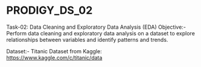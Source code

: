 # PRODIGY_DS_02
Task-02: Data Cleaning and Exploratory Data Analysis (EDA)
Objective:-
Perform data cleaning and exploratory data analysis on a dataset to explore relationships between variables and identify patterns and trends.

Dataset:-
Titanic Dataset from Kaggle: https://www.kaggle.com/c/titanic/data
